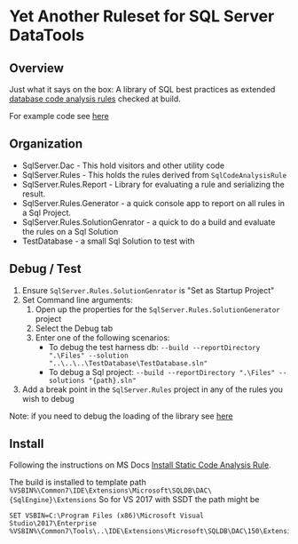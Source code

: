 # Yet Another Ruleset for SQL Server DataTools


## Overview
Just what it says on the box: A library of SQL best practices as extended [database code analysis rules](https://docs.microsoft.com/en-us/sql/ssdt/overview-of-extensibility-for-database-code-analysis-rules?view=sql-server-ver15) checked at build.

For example code see [here](https://github.com/microsoft/DACExtensions/tree/master/RuleSamples)

## Organization
- SqlServer.Dac - This hold visitors and other utility code
- SqlServer.Rules - This holds the rules derived from `SqlCodeAnalysisRule`
- SqlServer.Rules.Report - Library for evaluating a rule and serializing the result.
- SqlServer.Rules.Generator - a quick console app to report on all rules in a Sql Project.
- SqlServer.Rules.SolutionGenrator - a quick to do a build and evaluate the rules on a Sql Solution
- TestDatabase - a small Sql Solution to test with

## Debug / Test
1) Ensure `SqlServer.Rules.SolutionGenrator` is "Set as Startup Project"
2) Set Command line arguments:
    1) Open up the properties for the `SqlServer.Rules.SolutionGenerator` project
    2) Select the Debug tab
    3) Enter one of the following scenarios:
    	* To debug the test harness db:
    	```--build --reportDirectory ".\Files" --solution "..\..\..\TestDatabase\TestDatabase.sln"```
    	* To debug a Sql project:
    	```--build --reportDirectory ".\Files" --solutions "{path}.sln"```
3) Add a break point in the `SqlServer.Rules` project in any of the rules you wish to debug

Note: if you need to debug the loading of the library see [here](/SqlServer.Rules/README.md)

## Install
Following the instructions on MS Docs [Install Static Code Analysis Rule](https://docs.microsoft.com/en-us/sql/ssdt/walkthrough-author-custom-static-code-analysis-rule-assembly?view=sql-server-ver15#install-a-static-code-analysis-rule).

The build is installed to template path
`%VSBIN%\Common7\IDE\Extensions\Microsoft\SQLDB\DAC\{SqlEngine}\Extensions`
So for VS 2017 with SSDT the path might be
```
SET VSBIN=C:\Program Files (x86)\Microsoft Visual Studio\2017\Enterprise
%VSBIN%\Common7\Tools\..\IDE\Extensions\Microsoft\SQLDB\DAC\150\Extensions\MyRules
```
